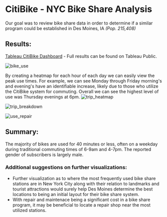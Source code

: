 # CitiBike - NYC Bike Share Analysis
Our goal was to review bike share data in order to determine if a similar program could be established in Des Moines, IA *(Pop. 215,408)*

## Results:

[Tableau CitiBike Dashboard](https://public.tableau.com/app/profile/frank.bucalo/viz/CitiBike_16573792376440/CitiBike?publish=yes) - Full results can be found on Tableau Public.

![bike_use](https://user-images.githubusercontent.com/15967377/179355514-c1588ba7-d2fc-4741-8c6c-e31cd68be94d.PNG)


By creating a heatmap for each hour of each day we can easily view the peak use times. For example, we can see Monday through Friday morning's and evening's have an identifiable increase, likely due to those who utilize the CitiBike system for commuting. Overall we can see the highest level of use was Thursday evenings at 6pm.
![trip_heatmap](https://user-images.githubusercontent.com/15967377/178143013-8f32a4af-c4c0-4541-b079-638de15c2fda.png)

![trip_breakdown](https://user-images.githubusercontent.com/15967377/179355443-d518f244-5f57-45aa-a9ea-372b9d6bd612.PNG)

![use_repair](https://user-images.githubusercontent.com/15967377/179355463-ee638137-841d-4ce6-b94b-43cd64efa8bf.PNG)

## Summary:

The majority of bikes are used for 40 minutes or less, often on a weekday during traditional commuting times of 6-9am and 4-7pm. The reported gender of subscribers is largely male.


### Additional suggestions on further visualizations:
- Further visualization as to where the most frequently used bike share stations are in New York City along with their relation to landmarks and tourist attractions would surely help Des Moines determine the best locations to being an initial layout for their bike share system.
- With repair and maintenace being a significant cost in a bike share program, it may be beneficial to locate a repair shop near the most utilized stations. 
